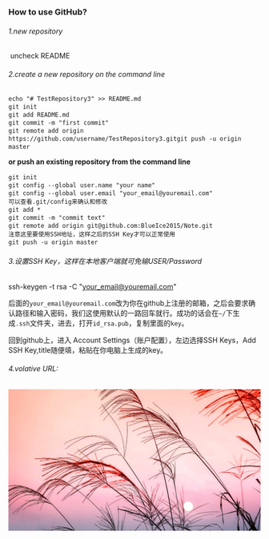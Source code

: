 ### How to use GitHub?

###### 1.new repository

​	uncheck README



###### 2.create a new repository on the command line 

```shell
echo "# TestRepository3" >> README.md
git init
git add README.md
git commit -m "first commit"
git remote add origin https://github.com/username/TestRepository3.gitgit push -u origin master
```

**or push an existing repository from the command line** 

```shell
git init
git config --global user.name "your name"
git config --global user.email "your_email@youremail.com"
可以查看.git/config来确认和修改
git add *
git commit -m "commit text"
git remote add origin git@github.com:BlueIce2015/Note.git
注意这里要使用SSH地址，这样之后的SSH Key才可以正常使用
git push -u origin master
```



###### 3.设置SSH Key，这样在本地客户端就可免输USER/Password

ssh-keygen -t rsa -C "your_email@youremail.com"

后面的`your_email@youremail.com`改为你在github上注册的邮箱，之后会要求确认路径和输入密码，我们这使用默认的一路回车就行。成功的话会在`~/`下生成`.ssh`文件夹，进去，打开`id_rsa.pub`，复制里面的`key`。

回到github上，进入 Account Settings（账户配置），左边选择SSH Keys，Add SSH Key,title随便填，粘贴在你电脑上生成的key。



###### 4.volative URL:

![beautiful](../../images/still-life.jpg)